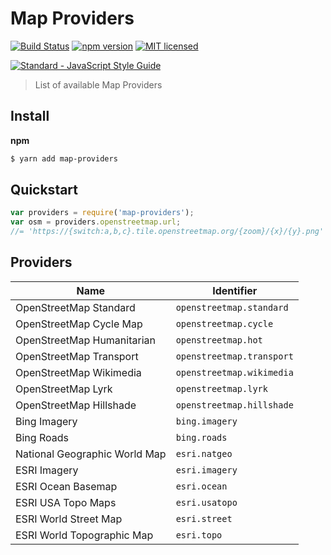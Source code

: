# Map Providers

[![Build Status](https://travis-ci.org/DenisCarriere/map-providers.svg?branch=master)](https://travis-ci.org/DenisCarriere/map-providers)
[![npm version](https://badge.fury.io/js/map-providers.svg)](https://badge.fury.io/js/map-providers)
[![MIT licensed](https://img.shields.io/badge/license-MIT-blue.svg)](https://raw.githubusercontent.com/DenisCarriere/map-providers/master/LICENSE)

[![Standard - JavaScript Style Guide](https://cdn.rawgit.com/feross/standard/master/badge.svg)](https://github.com/feross/standard)

> List of available Map Providers

## Install

**npm**

```bash
$ yarn add map-providers
```

## Quickstart

```javascript
var providers = require('map-providers');
var osm = providers.openstreetmap.url;
//= 'https://{switch:a,b,c}.tile.openstreetmap.org/{zoom}/{x}/{y}.png'
```

## Providers

| Name                          | Identifier                |
| ----------------------------- | ------------------------- |
| OpenStreetMap Standard        | `openstreetmap.standard`  |
| OpenStreetMap Cycle Map       | `openstreetmap.cycle`     |
| OpenStreetMap Humanitarian    | `openstreetmap.hot`       |
| OpenStreetMap Transport       | `openstreetmap.transport` |
| OpenStreetMap Wikimedia       | `openstreetmap.wikimedia` |
| OpenStreetMap Lyrk            | `openstreetmap.lyrk`      |
| OpenStreetMap Hillshade       | `openstreetmap.hillshade` |
| Bing Imagery                  | `bing.imagery`            |
| Bing Roads                    | `bing.roads`              |
| National Geographic World Map | `esri.natgeo`             |
| ESRI Imagery                  | `esri.imagery`            |
| ESRI Ocean Basemap            | `esri.ocean`              |
| ESRI USA Topo Maps            | `esri.usatopo`            |
| ESRI World Street Map         | `esri.street`             |
| ESRI World Topographic Map    | `esri.topo`               |
